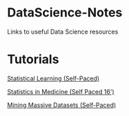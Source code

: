# DataScience-Notes
Links to useful Data Science resources

# Tutorials

[Statistical Learning (Self-Paced)](http://online.stanford.edu/course/statistical-learning-self-paced)

[Statistics in Medicine (Self Paced 16')](http://online.stanford.edu/course/clone-statistics-medicine-self-paced-16)


[Mining Massive Datasets (Self-Paced)](http://online.stanford.edu/course/mining-massive-datasets-self-paced)
